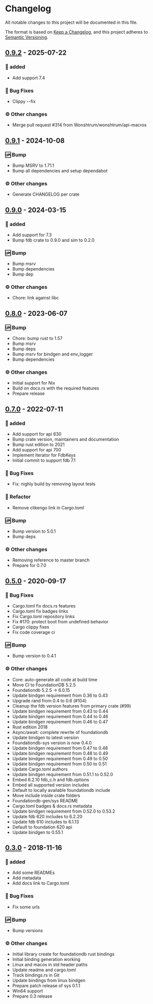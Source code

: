 # Changelog

All notable changes to this project will be documented in this file.

The format is based on [Keep a Changelog](https://keepachangelog.com/en/1.0.0/),
and this project adheres to [Semantic Versioning](https://semver.org/spec/v2.0.0.html).

## [0.9.2] - 2025-07-22

### <!-- 0 -->🚀 added

- Add support 7.4

### <!-- 1 -->🐛 Bug Fixes

- Clippy --fix

### <!-- 4 -->⚙️ Other changes

- Merge pull request #314 from Wonshtrum/wonshtrum/api-macros

[0.9.2]: https://github.com/foundationdb-rs}/foundationdb-rs/compare/0.9.1..0.9.2

## [0.9.1] - 2024-10-08

### <!-- 3 -->🆙 Bump

- Bump MSRV to 1.71.1
- Bump all dependencies and setup dependabot

### <!-- 4 -->⚙️ Other changes

- Generate CHANGELOG per crate

[0.9.1]: https://github.com/foundationdb-rs}/foundationdb-rs/compare/0.9.0..0.9.1

## [0.9.0] - 2024-03-15

### <!-- 0 -->🚀 added

- Add support for 7.3
- Bump fdb crate to 0.9.0 and sim to 0.2.0

### <!-- 3 -->🆙 Bump

- Bump msrv
- Bump dependencies
- Bump dep

### <!-- 4 -->⚙️ Other changes

- Chore: link against libc

## [0.8.0] - 2023-06-07

### <!-- 3 -->🆙 Bump

- Chore: bump rust to 1.57
- Bump msrv
- Bump deps
- Bump msrv for bindgen and env_logger
- Bump dependencies

### <!-- 4 -->⚙️ Other changes

- Initial support for Nix
- Build on docs.rs with the required features
- Prepare release

## [0.7.0] - 2022-07-11

### <!-- 0 -->🚀 added

- Add support for api 630
- Bump crate version, maintainers and documentation
- Bump rust edition to 2021
- Add support for api 700
- Implement Iterator for FdbKeys
- Initial commit to support fdb 7.1

### <!-- 1 -->🐛 Bug Fixes

- Fix: nighly build by removing layout tests

### <!-- 2 -->🚜 Refactor

- Remove clikengo link in Cargo.toml

### <!-- 3 -->🆙 Bump

- Bump version to 5.0.1
- Bump deps

### <!-- 4 -->⚙️ Other changes

- Removing reference to master branch
- Prepare for 0.7.0

## [0.5.0] - 2020-09-17

### <!-- 1 -->🐛 Bug Fixes

- Cargo.toml fix docs.rs features
- Cargo.toml fix badges links
- Fix Cargo.toml repository links
- Fix #170: protect boot from undefined behavior
- Cargo clippy fixes
- Fix code coverage ci

### <!-- 3 -->🆙 Bump

- Bump version to 0.4.1

### <!-- 4 -->⚙️ Other changes

- Core: auto-generate all code at build time
- Move CI to FoundationDB 5.2.5
- Foundationdb 5.2.5 -> 6.0.15
- Update bindgen requirement from 0.36 to 0.43
- Upgrade rand from 0.4 to 0.6 (#104)
- Cleanup the fdb version features from primary crate (#99)
- Update bindgen requirement from 0.43 to 0.44
- Update bindgen requirement from 0.44 to 0.46
- Update bindgen requirement from 0.46 to 0.47
- Rust edition 2018
- Async/await: complete rewrite of foundationdb
- Update bindgen to latest version
- Foundationdb-sys version is now 0.4.0
- Update bindgen requirement from 0.47 to 0.48
- Update bindgen requirement from 0.48 to 0.49
- Update bindgen requirement from 0.49 to 0.50
- Update bindgen requirement from 0.50 to 0.51
- Update Cargo.toml authors
- Update bindgen requirement from 0.51.1 to 0.52.0
- Embed 6.2.10 fdb_c.h and fdb.options
- Embed all supported version includes
- Default to locally available foundationdb include
- Move include inside crate folders
- Foundationdb-gen/sys README
- Cargo.toml badges & docs.rs metadata
- Update bindgen requirement from 0.52.0 to 0.53.2
- Update fdb 620 includes to 6.2.20
- Update fdb 610 includes to 6.1.13
- Default to foundation 620 api
- Update bindgen to 0.55.1

## [0.3.0] - 2018-11-16

### <!-- 0 -->🚀 added

- Add some READMEs
- Add metadata
- Add docs link to Cargo.toml

### <!-- 1 -->🐛 Bug Fixes

- Fix some urls

### <!-- 3 -->🆙 Bump

- Bump versions

### <!-- 4 -->⚙️ Other changes

- Initial library create for foundationdb rust bindings
- Initial binding generation working
- Linux and macos in std header paths
- Update readme and cargo.toml
- Track bindings.rs in Git
- Update bindings from linux bindgen
- Prepare patch release of sys 0.1.1
- Win64 support
- Prepare 0.3 release

[unreleased]: https://github.com/foundationdb-rs}/foundationdb-rs/compare/v0.9.0..HEAD
[0.9.0]: https://github.com/foundationdb-rs}/foundationdb-rs/compare/v0.8.0..v0.9.0
[0.8.0]: https://github.com/foundationdb-rs}/foundationdb-rs/compare/v0.7.0..v0.8.0
[0.7.0]: https://github.com/foundationdb-rs}/foundationdb-rs/compare/0.5.0..v0.7.0
[0.5.0]: https://github.com/foundationdb-rs}/foundationdb-rs/compare/v0.3.0..0.5.0
[0.3.0]: https://github.com/foundationdb-rs}/foundationdb-rs/compare/0.2..v0.3.0

<!-- generated by git-cliff -->
